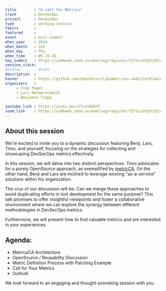 ```yaml
---
title        : "A call for Metrics"
track        : DevSecOps
project      : DevSecOps
type         : working-session
topics       :
featured     :
event        : mini-summit
when_year    : 2024
when_month   : Jan
when_day     : Thu
when_time    : WS-15-16
hey_summit   : https://us06web.zoom.us/meeting/register/tZYtcuihqTojEtck3WS2FgOw7zQCjHiMuvde
session_slack:
#status      : draft
description  :
banner       : https://github.com/OpenSecuritySummit/oss-website/blob/main/content/sessions/2024/mini-summits/Jan/banners/A%20call%20for%20Metrics.jpeg?raw=true
organizers   :
     - Timo Pagel
     - Lars Hermerschmidt
     - Benjamin Trapp
     
youtube_link : https://youtu.be/v2TzotDdGYI
zoom_link    : https://us06web.zoom.us/meeting/register/tZYtcuihqTojEtck3WS2FgOw7zQCjHiMuvde
---
```


## About this session
We're excited to invite you to a dynamic discussion featuring Benji, Lars, Timo, and yourself, focusing on the strategies for collecting and showcasing DevSecOps metrics effectively.

In this session, we will delve into two distinct perspectives. Timo advocates for a purely OpenSource approach, as exemplified by [metricCA](https://github.com/devsecopsmaturitymodel/metricCA). On the other hand, Benji and Lars are inclined to leverage existing "as-a-service" solutions within his organization.

The crux of our discussion will be: Can we merge these approaches to avoid duplicating efforts in tool development for the same purpose? This talk promises to offer insightful viewpoints and foster a collaborative environment where we can explore the synergy between different methodologies in DevSecOps metrics.

Furthermore, we will present how to find valuable metrics and are interested in your experiences.

## Agenda:
- MetricaCA Architecture
- OpenSource / Reusability Discussion
- Metric Definition Process with Patching Example
- Call for Your Metrics
- Outlook

We look forward to an engaging and thought-provoking session with you.

